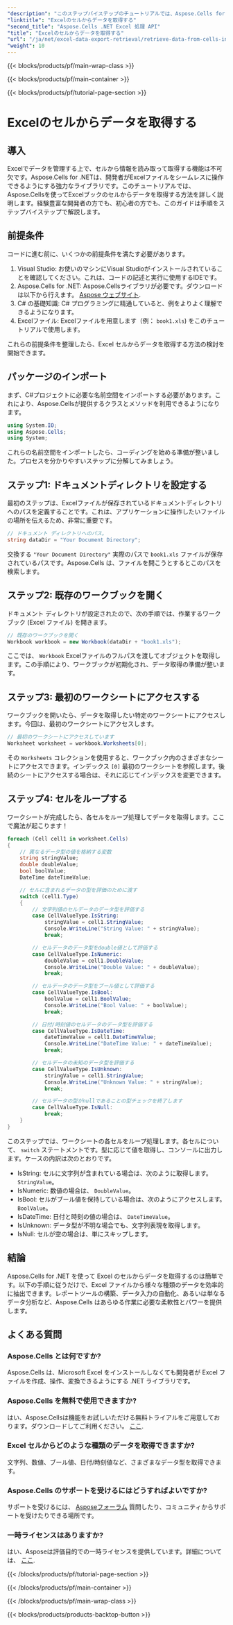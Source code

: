 ```yaml
---
"description": "このステップバイステップのチュートリアルでは、Aspose.Cells for .NET を使用して Excel セルからデータを取得する方法を学びます。初心者にも経験豊富な開発者にも最適です。"
"linktitle": "Excelのセルからデータを取得する"
"second_title": "Aspose.Cells .NET Excel 処理 API"
"title": "Excelのセルからデータを取得する"
"url": "/ja/net/excel-data-export-retrieval/retrieve-data-from-cells-in-excel/"
"weight": 10
---
```


{{< blocks/products/pf/main-wrap-class >}}

{{< blocks/products/pf/main-container >}}

{{< blocks/products/pf/tutorial-page-section >}}

# Excelのセルからデータを取得する

## 導入

Excelでデータを管理する上で、セルから情報を読み取って取得する機能は不可欠です。Aspose.Cells for .NETは、開発者がExcelファイルをシームレスに操作できるようにする強力なライブラリです。このチュートリアルでは、Aspose.Cellsを使ってExcelブックのセルからデータを取得する方法を詳しく説明します。経験豊富な開発者の方でも、初心者の方でも、このガイドは手順をステップバイステップで解説します。

## 前提条件

コードに進む前に、いくつかの前提条件を満たす必要があります。

1. Visual Studio: お使いのマシンにVisual Studioがインストールされていることを確認してください。これは、コードの記述と実行に使用するIDEです。
2. Aspose.Cells for .NET: Aspose.Cellsライブラリが必要です。ダウンロードは以下から行えます。 [Aspose ウェブサイト](https://releases。aspose.com/cells/net/).
3. C# の基礎知識: C# プログラミングに精通していると、例をよりよく理解できるようになります。
4. Excelファイル: Excelファイルを用意します（例： `book1.xls`) をこのチュートリアルで使用します。

これらの前提条件を整理したら、Excel セルからデータを取得する方法の検討を開始できます。

## パッケージのインポート

まず、C#プロジェクトに必要な名前空間をインポートする必要があります。これにより、Aspose.Cellsが提供するクラスとメソッドを利用できるようになります。

```csharp
using System.IO;
using Aspose.Cells;
using System;
```

これらの名前空間をインポートしたら、コーディングを始める準備が整いました。プロセスを分かりやすいステップに分解してみましょう。

## ステップ1: ドキュメントディレクトリを設定する

最初のステップは、Excelファイルが保存されているドキュメントディレクトリへのパスを定義することです。これは、アプリケーションに操作したいファイルの場所を伝えるため、非常に重要です。


```csharp
// ドキュメント ディレクトリへのパス。
string dataDir = "Your Document Directory";
```

交換する `"Your Document Directory"` 実際のパスで `book1.xls` ファイルが保存されているパスです。Aspose.Cells は、ファイルを開こうとするとこのパスを検索します。

## ステップ2: 既存のワークブックを開く

ドキュメント ディレクトリが設定されたので、次の手順では、作業するワークブック (Excel ファイル) を開きます。


```csharp
// 既存のワークブックを開く
Workbook workbook = new Workbook(dataDir + "book1.xls");
```

ここでは、 `Workbook` Excelファイルのフルパスを渡してオブジェクトを取得します。この手順により、ワークブックが初期化され、データ取得の準備が整います。

## ステップ3: 最初のワークシートにアクセスする

ワークブックを開いたら、データを取得したい特定のワークシートにアクセスします。今回は、最初のワークシートにアクセスします。


```csharp
// 最初のワークシートにアクセスしています
Worksheet worksheet = workbook.Worksheets[0];
```

その `Worksheets` コレクションを使用すると、ワークブック内のさまざまなシートにアクセスできます。インデックス `[0]` 最初のワークシートを参照します。後続のシートにアクセスする場合は、それに応じてインデックスを変更できます。

## ステップ4: セルをループする

ワークシートが完成したら、各セルをループ処理してデータを取得します。ここで魔法が起こります！


```csharp
foreach (Cell cell1 in worksheet.Cells)
{
    // 異なるデータ型の値を格納する変数
    string stringValue;
    double doubleValue;
    bool boolValue;
    DateTime dateTimeValue;

    // セルに含まれるデータの型を評価のために渡す
    switch (cell1.Type)
    {
        // 文字列値のセルデータのデータ型を評価する
        case CellValueType.IsString:
            stringValue = cell1.StringValue;
            Console.WriteLine("String Value: " + stringValue);
            break;

        // セルデータのデータ型をdouble値として評価する
        case CellValueType.IsNumeric:
            doubleValue = cell1.DoubleValue;
            Console.WriteLine("Double Value: " + doubleValue);
            break;

        // セルデータのデータ型をブール値として評価する
        case CellValueType.IsBool:
            boolValue = cell1.BoolValue;
            Console.WriteLine("Bool Value: " + boolValue);
            break;

        // 日付/時刻値のセルデータのデータ型を評価する
        case CellValueType.IsDateTime:
            dateTimeValue = cell1.DateTimeValue;
            Console.WriteLine("DateTime Value: " + dateTimeValue);
            break;

        // セルデータの未知のデータ型を評価する
        case CellValueType.IsUnknown:
            stringValue = cell1.StringValue;
            Console.WriteLine("Unknown Value: " + stringValue);
            break;

        // セルデータの型がnullであることの型チェックを終了します
        case CellValueType.IsNull:
            break;
    }
}
```

このステップでは、ワークシートの各セルをループ処理します。各セルについて、 `switch` ステートメントです。型に応じて値を取得し、コンソールに出力します。ケースの内訳は次のとおりです。

- IsString: セルに文字列が含まれている場合は、次のように取得します。 `StringValue`。
- IsNumeric: 数値の場合は、 `DoubleValue`。
- IsBool: セルがブール値を保持している場合は、次のようにアクセスします。 `BoolValue`。
- IsDateTime: 日付と時刻の値の場合は、 `DateTimeValue`。
- IsUnknown: データ型が不明な場合でも、文字列表現を取得します。
- IsNull: セルが空の場合は、単にスキップします。

## 結論

Aspose.Cells for .NET を使って Excel のセルからデータを取得するのは簡単です。以下の手順に従うだけで、Excel ファイルから様々な種類のデータを効率的に抽出できます。レポートツールの構築、データ入力の自動化、あるいは単なるデータ分析など、Aspose.Cells はあらゆる作業に必要な柔軟性とパワーを提供します。

## よくある質問

### Aspose.Cells とは何ですか?  
Aspose.Cells は、Microsoft Excel をインストールしなくても開発者が Excel ファイルを作成、操作、変換できるようにする .NET ライブラリです。

### Aspose.Cells を無料で使用できますか?  
はい、Aspose.Cellsは機能をお試しいただける無料トライアルをご用意しております。ダウンロードしてご利用ください。 [ここ](https://releases。aspose.com/).

### Excel セルからどのような種類のデータを取得できますか?  
文字列、数値、ブール値、日付/時刻値など、さまざまなデータ型を取得できます。

### Aspose.Cells のサポートを受けるにはどうすればよいですか?  
サポートを受けるには、 [Asposeフォーラム](https://forum.aspose.com/c/cells/9) 質問したり、コミュニティからサポートを受けたりできる場所です。

### 一時ライセンスはありますか?  
はい、Asposeは評価目的での一時ライセンスを提供しています。詳細については、 [ここ](https://purchase。aspose.com/temporary-license/).

{{< /blocks/products/pf/tutorial-page-section >}}

{{< /blocks/products/pf/main-container >}}

{{< /blocks/products/pf/main-wrap-class >}}

{{< blocks/products/products-backtop-button >}}